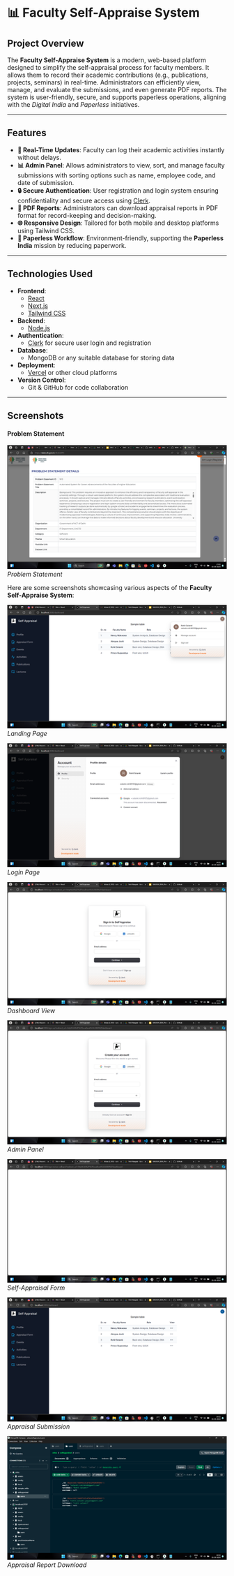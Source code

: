 # 📊 Faculty Self-Appraise System

## Project Overview

The **Faculty Self-Appraise System** is a modern, web-based platform designed to simplify the self-appraisal process for faculty members. It allows them to record their academic contributions (e.g., publications, projects, seminars) in real-time. Administrators can efficiently view, manage, and evaluate the submissions, and even generate PDF reports. The system is user-friendly, secure, and supports paperless operations, aligning with the *Digital India* and *Paperless* initiatives.

---

## Features

- **📅 Real-Time Updates**: Faculty can log their academic activities instantly without delays.
- **📊 Admin Panel**: Allows administrators to view, sort, and manage faculty submissions with sorting options such as name, employee code, and date of submission.
- **🔒 Secure Authentication**: User registration and login system ensuring confidentiality and secure access using [Clerk](https://clerk.dev/docs).
- **📄 PDF Reports**: Administrators can download appraisal reports in PDF format for record-keeping and decision-making.
- **🌐 Responsive Design**: Tailored for both mobile and desktop platforms using Tailwind CSS.
- **🌱 Paperless Workflow**: Environment-friendly, supporting the **Paperless India** mission by reducing paperwork.

---

## Technologies Used

- **Frontend**: 
  - [React](https://reactjs.org/docs/getting-started.html)
  - [Next.js](https://nextjs.org/docs)
  - [Tailwind CSS](https://tailwindcss.com/docs)
- **Backend**: 
  - [Node.js](https://nodejs.org/en/docs/)
- **Authentication**: 
  - [Clerk](https://clerk.dev/docs) for secure user login and registration
- **Database**: 
  - MongoDB or any suitable database for storing data
- **Deployment**: 
  - [Vercel](https://vercel.com/) or other cloud platforms
- **Version Control**: 
  - Git & GitHub for code collaboration

---

## Screenshots

#### Problem Statement
![Screenshot Problem statement](/Screenshot%20(631).png)
*Problem Statement*


Here are some screenshots showcasing various aspects of the **Faculty Self-Appraise System**:

![Screenshot 1](/screen-shots/Screenshot%20(623).png)
*Landing Page*

![Screenshot 2](/screen-shots/Screenshot%20(624).png)
*Login Page*

![Screenshot 3](/screen-shots/Screenshot%20(626).png)
*Dashboard View*

![Screenshot 4](/screen-shots/Screenshot%20(627).png)
*Admin Panel*

![Screenshot 5](/screen-shots/Screenshot%20(628).png)
*Self-Appraisal Form*

![Screenshot 6](/screen-shots/Screenshot%20(629).png)
*Appraisal Submission*

![Screenshot 7](/screen-shots/Screenshot%20(630).png)
*Appraisal Report Download*


